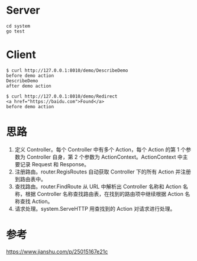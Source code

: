 # Server
```
cd system
go test
```

# Client
```
$ curl http://127.0.0.1:8010/demo/DescribeDemo
before demo action
DescribeDemo
after demo action

$ curl http://127.0.0.1:8010/demo/Redirect
<a href="https://baidu.com">Found</a>
before demo action
```

# 思路
1. 定义 Controller。每个 Controller 中有多个 Action，每个 Action 的第 1 个参数为 Controller 自身，第 2 个参数为 ActionContext。ActionContext 中主要记录 Request 和 Response。
2. 注册路由。router.RegisRoutes 自动获取 Controller 下的所有 Action 并注册到路由表中。
3. 查找路由。router.FindRoute 从 URL 中解析出 Controller 名称和 Action 名称，根据 Controller 名称查找路由表，在找到的路由项中继续根据 Action 名称查找 Action。
4. 请求处理。system.ServeHTTP 用查找到的 Action 对请求进行处理。

# 参考
https://www.jianshu.com/p/25015167e21c
